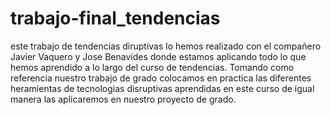 # trabajo-final_tendencias
este trabajo de tendencias diruptivas lo hemos realizado con el compañero Javier Vaquero y Jose Benavides donde estamos aplicando todo lo que hemos aprendido a lo largo del curso de tendencias.
Tomando como referencia nuestro trabajo de grado colocamos en practica  las diferentes heramientas de tecnologias disruptivas aprendidas en este curso de igual manera las aplicaremos en nuestro proyecto de grado.
